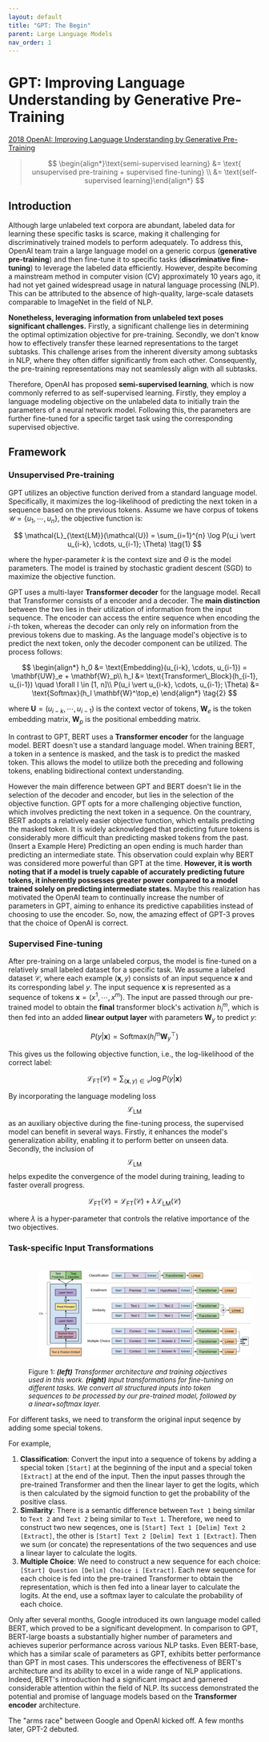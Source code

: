```yaml
---
layout: default
title: "GPT: The Begin"
parent: Large Language Models
nav_order: 1
---
```


# GPT: Improving Language Understanding by Generative Pre-Training

[2018 OpenAI: Improving Language Understanding by Generative Pre-Training](https://cdn.openai.com/research-covers/language-unsupervised/language_understanding_paper.pdf)


<blockquote>

$$
\begin{align*}\text{semi-supervised learning} &= \text{ unsupervised pre-training + supervised fine-tuning} \\ &= \text{self-supervised learning}\end{align*}
$$

</blockquote>

## Introduction

Although large unlabeled text corpora are abundant, labeled data for learning these specific tasks is scarce, making it challenging for discriminatively trained models to perform adequately. To address this, OpenAI team train a large language model on a generic corpus (**generative pre-training**) and then fine-tune it to specific tasks (**discriminative fine-tuning**) to leverage the labeled data efficiently. However, despite becoming a mainstream method in computer vision (CV) approximately 10 years ago, it had not yet gained widespread usage in natural language processing (NLP). This can be attributed to the absence of high-quality, large-scale datasets comparable to ImageNet in the field of NLP.

**Nonetheless, leveraging information from unlabeled text poses significant challenges.** Firstly, a significant challenge lies in determining the optimal optimization objective for pre-training. Secondly, we don't know how to effectively transfer these learned representations to the target subtasks. This challenge arises from the inherent diversity among subtasks in NLP, where they often differ significantly from each other. Consequently, the pre-training representations may not seamlessly align with all subtasks.

Therefore, OpenAI has proposed **semi-supervised learning**, which is now commonly referred to as self-supervised learning. Firstly, they employ a language modeling objective on the unlabeled data to initially train the parameters of a neural network model. Following this, the parameters are further fine-tuned for a specific target task using the corresponding supervised objective.

## Framework

### Unsupervised Pre-training

GPT utilizes an objective function derived from a standard language model. Specifically, it maximizes the log-likelihood of predicting the next token in a sequence based on the previous tokens. Assume we have corpus of tokens $\mathcal{U} = \lbrace u_1, \cdots, u_n \rbrace$, the objective function is:

$$
\mathcal{L}_{\text{LM}}(\mathcal{U}) = \sum_{i=1}^{n} \log P(u_i \vert u_{i-k}, \cdots, u_{i-1}; \Theta) \tag{1}
$$

where the hyper-parameter $k$ is the context size and $\Theta$ is the model parameters. The model is trained by stochastic gradient descent (SGD) to maximize the objective function.

GPT uses a multi-layer **Transformer decoder** for the language model. Recall that Transformer consists of a encoder and a decoder. The **main distinction** between the two lies in their utilization of information from the input sequence. The encoder can access the entire sequence when encoding the $i$-th token, whereas the decoder can only rely on information from the previous tokens due to masking. As the language model's objective is to predict the next token, only the decoder component can be utilized. The process follows:

$$
\begin{align*}
h_0 &= \text{Embedding}(u_{i-k}, \cdots, u_{i-1}) = \mathbf{UW}_e + \mathbf{W}_p\\
h_l &= \text{Transformer\_Block}(h_{i-1}, u_{i-1}) \quad \forall l \in [1, n]\\
P(u_i \vert u_{i-k}, \cdots, u_{i-1}; \Theta) &= \text{Softmax}(h_l \mathbf{W}^\top_e)
\end{align*} \tag{2}
$$

where $\mathbf{U} = (u_{i-k}, \cdots, u_{i-1})$ is the context vector of tokens, $\mathbf{W}_e$ is the token embedding matrix, $\mathbf{W}_p$ is the positional embedding matrix.

In contrast to GPT, BERT uses a **Transformer encoder** for the language model. BERT doesn't use a standard language model. When training BERT, a token in a sentence is masked, and the task is to predict the masked token. This allows the model to utilize both the preceding and following tokens, enabling bidirectional context understanding.

However the main difference between GPT and BERT doesn't lie in the selection of the decoder and encoder, but lies in the selection of the objective function. GPT opts for a more challenging objective function, which involves predicting the next token in a sequence. On the countrary, BERT adopts a relatively easier objective function, which entails predicting the masked token. It is widely acknowledged that predicting future tokens is considerably more difficult than predicting masked tokens from the past. (Insert a Example Here) Predicting an open ending is much harder than predicting an intermediate state. This observation could explain why BERT was considered more powerful than GPT at the time. **However, it is worth noting that if a model is truely capable of accurately predicting future tokens, it inherently possesses greater power compared to a model trained solely on predicting intermediate states.** Maybe this realization has motivated the OpenAI team to continually increase the number of parameters in GPT, aiming to enhance its predictive capabilities instead of choosing to use the encoder. So, now, the amazing effect of GPT-3 proves that the choice of OpenAI is correct.

### Supervised Fine-tuning

After pre-training on a large unlabeled corpus, the model is fine-tuned on a relatively small labeled dataset for a specific task. We assume a labeled dataset $\mathcal{C}$, where each example $(\mathbf{x}, y)$ consists of an input sequence $\mathbf{x}$ and its corresponding label $y$. The input sequence $\mathbf{x}$ is represented as a sequence of tokens $\mathbf{x} = (x^1, \cdots, x^m)$. The input are passed through our pre-trained model to obtain the **final** transformer block's activation $h_l^m$, which is then fed into an added **linear output layer** with parameters $\mathbf{W}_y$ to predict $y$:

$$
P(y \vert \mathbf{x}) = \text{Softmax}(h_l^m \mathbf{W}^\top_y) \tag{3}
$$

This gives us the following objective function, i.e., the log-likelihood of the correct label:

$$
\mathcal{L}_{\text{FT}}(\mathcal{C}) = \sum_{(\mathbf{x}, y) \in \mathcal{C}} \log P(y \vert \mathbf{x}) \tag{4}
$$

By incorporating the language modeling loss $$\mathcal{L}_{\text{LM}}$$ as an auxiliary objective during the fine-tuning process, the supervised model can benefit in several ways. Firstly, it enhances the model's generalization ability, enabling it to perform better on unseen data. Secondly, the inclusion of $$\mathcal{L}_{\text{LM}}$$ helps expedite the convergence of the model during training, leading to faster overall progress.

$$
\mathcal{L}_{\text{FT}}(\mathcal{C}) = \mathcal{L}_{\text{FT}}(\mathcal{C}) + \lambda \mathcal{L}_{\text{LM}}(\mathcal{C}) \tag{5}
$$

where $\lambda$ is a hyper-parameter that controls the relative importance of the two objectives.

### Task-specific Input Transformations

<figure>
    <img style="margin:20px" src="../../assets/images/gpt.png">
    <figcaption style="font-size:10pt">Figure 1: <i><b>(left)</b> Transformer architecture and training objectives used in this work. <b>(right)</b> Input transformations for fine-tuning on different tasks. We convert all structured inputs into token sequences to be processed by our pre-trained model, followed by a linear+softmax layer.</i></figcaption>
</figure>

For different tasks, we need to transform the original input seqence by adding some special tokens. 

For example,

1. **Classification**: Convert the input into a sequence of tokens by adding a special token `[Start]` at the beginning of the input and a special token `[Extract]` at the end of the input. Then the input passes through the pre-trained Transformer and then the linear layer to get the logits, which is then calculated by the sigmoid function to get the probability of the positive class.
2. **Similarity**: There is a semantic difference between `Text 1` being similar to `Text 2` and `Text 2` being similar to `Text 1`. Therefore, we need to construct two new seqences, one is `[Start] Text 1 [Delim] Text 2 [Extract]`, the other is `[Start] Text 2 [Delim] Text 1 [Extract]`. Then we sum (or concate) the representations of the two sequences and use a linear layer to calculate the logits. 
3. **Multiple Choice**: We need to construct a new sequence for each choice: `[Start] Question [Delim] Choice i [Extract]`. Each new sequence for each choice is fed into the pre-trained Transformer to obtain the representation, which is then fed into a linear layer to calculate the logits. At the end, use a softmax layer to calculate the probability of each choice.

Only after several months, Google introduced its own language model called BERT, which proved to be a significant development. In comparison to GPT, BERT-large boasts a substantially higher number of parameters and achieves superior performance across various NLP tasks. Even BERT-base, which has a similar scale of parameters as GPT, exhibits better performance than GPT in most cases. This underscores the effectiveness of BERT's architecture and its ability to excel in a wide range of NLP applications. Indeed, BERT's introduction had a significant impact and garnered considerable attention within the field of NLP. Its success demonstrated the potential and promise of language models based on the **Transformer encoder** architecture. 

The "arms race" between Google and OpenAI kicked off. A few months later, GPT-2 debuted.